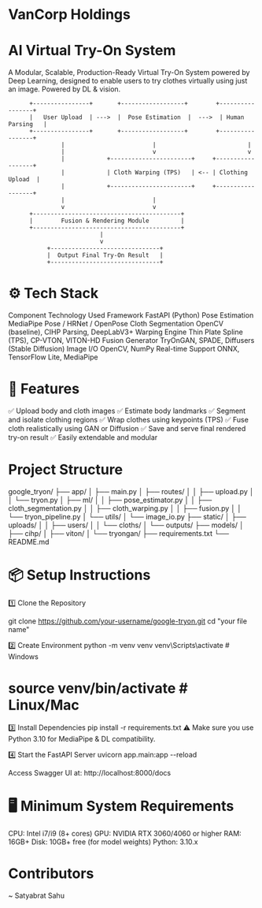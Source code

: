 # VanCorp Holdings

# AI Virtual Try-On System

A Modular, Scalable, Production-Ready Virtual Try-On System powered by Deep Learning, designed to enable users to try clothes virtually using just an image. Powered by DL & vision.

          +----------------+       +------------------+        +-----------------+
          |   User Upload  | --->  |  Pose Estimation  |  --->  | Human Parsing   |
          +----------------+       +------------------+        +-----------------+
                   |                         |                          |
                   |                         v                          v
                   |            +-----------------------+     +------------------+
                   |            | Cloth Warping (TPS)   | <-- | Clothing Upload  |
                   |            +-----------------------+     +------------------+
                   |                         |
                   v                         v
          +------------------------------------------+
          |        Fusion & Rendering Module         |
          +------------------------------------------+
                              |
                              v
               +-------------------------------+
               |  Output Final Try-On Result   |
               +-------------------------------+

# ⚙️ Tech Stack
Component              	Technology Used
Framework             	FastAPI (Python)
Pose Estimation	        MediaPipe Pose / HRNet / OpenPose
Cloth Segmentation	    OpenCV (baseline), CIHP Parsing, DeepLabV3+
Warping Engine	        Thin Plate Spline (TPS), CP-VTON, VITON-HD
Fusion Generator	      TryOnGAN, SPADE, Diffusers (Stable Diffusion)
Image I/O	              OpenCV, NumPy
Real-time Support	      ONNX, TensorFlow Lite, MediaPipe

# 🚀 Features
✅ Upload body and cloth images
✅ Estimate body landmarks
✅ Segment and isolate clothing regions
✅ Wrap clothes using keypoints (TPS)
✅ Fuse cloth realistically using GAN or Diffusion
✅ Save and serve final rendered try-on result
✅ Easily extendable and modular

# Project Structure

google_tryon/
├── app/
│   ├── main.py
│   ├── routes/
│   │   ├── upload.py
│   │   └── tryon.py
│   ├── ml/
│   │   ├── pose_estimator.py
│   │   ├── cloth_segmentation.py
│   │   ├── cloth_warping.py
│   │   ├── fusion.py
│   │   └── tryon_pipeline.py
│   └── utils/
│       └── image_io.py
├── static/
│   ├── uploads/
│   │   ├── users/
│   │   └── cloths/
│   └── outputs/
├── models/
│   ├── cihp/
│   ├── viton/
│   └── tryongan/
├── requirements.txt
└── README.md

# 📦 Setup Instructions

1️⃣ Clone the Repository

git clone https://github.com/your-username/google-tryon.git
cd "your file name" 

2️⃣ Create Environment
python -m venv venv
venv\Scripts\activate  # Windows
# source venv/bin/activate  # Linux/Mac

3️⃣ Install Dependencies
pip install -r requirements.txt
⚠️ Make sure you use Python 3.10 for MediaPipe & DL compatibility.

4️⃣ Start the FastAPI Server
uvicorn app.main:app --reload

Access Swagger UI at: http://localhost:8000/docs

# 🖥️ Minimum System Requirements

CPU: Intel i7/i9 (8+ cores)
GPU: NVIDIA RTX 3060/4060 or higher
RAM: 16GB+
Disk: 10GB+ free (for model weights)
Python: 3.10.x

# Contributors
~ Satyabrat Sahu
